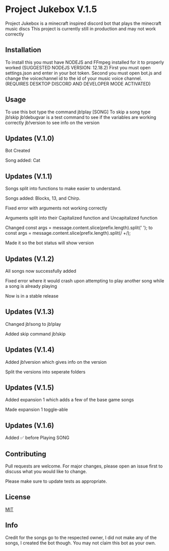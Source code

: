 # Project Jukebox V.1.5
Project Jukebox is a minecraft inspired discord bot that plays the minecraft music discs
This project is currently still in production and may not work correctly

## Installation

To install this you must have NODEJS and FFmpeg installed for it to properly worked (SUGGESTED NODEJS VERSION: 12.18.2)
First you must open settings.json and enter in your bot token.
Second you must open bot.js and change the voicechannel id to the id of your music voice channel. (REQUIRES DESKTOP DISCORD AND DEVELOPER MODE ACTIVATED)

## Usage

To use this bot type the command jb!play [SONG]
To skip a song type jb!skip
jb!debugvar is a test command to see if the variables are working correctly
jb!version to see info on the version

## Updates (V.1.0)

Bot Created

Song added: Cat

## Updates (V.1.1)

Songs split into functions to make easier to understand.

Songs added: Blocks, 13, and Chirp.

Fixed error with arguments not working correctly

Arguments split into their Capitalized function and Uncapitalized function

Changed const args = message.content.slice(prefix.length).split(' '); to const args = message.content.slice(prefix.length).split(/ +/);

Made it so the bot status will show version

## Updates (V.1.2)

All songs now successfully added

Fixed error where it would crash upon attempting to play another song while a song is already playing

Now is in a stable release

## Updates (V.1.3)

Changed jb!song to jb!play

Added skip command jb!skip

## Updates (V.1.4)

Added jb!version which gives info on the version

Split the versions into seperate folders

## Updates (V.1.5)

Added expansion 1 which adds a few of the base game songs 

Made expansion 1 toggle-able

## Updates (V.1.6)
Added ✅ before Playing SONG


## Contributing
Pull requests are welcome. For major changes, please open an issue first to discuss what you would like to change.

Please make sure to update tests as appropriate.

## License
[MIT](https://choosealicense.com/licenses/mit/)

## Info

Credit for the songs go to the respected owner, I did not make any of the songs, I created the bot though.
You may not claim this bot as your own.
